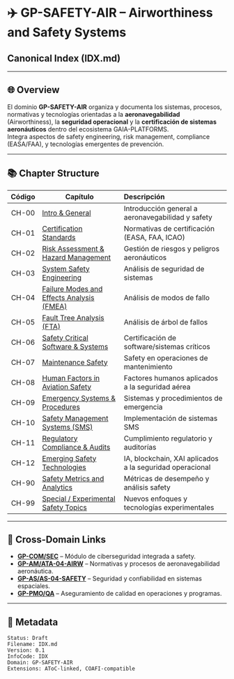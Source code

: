 # ✈️ GP-SAFETY-AIR – Airworthiness and Safety Systems  
## Canonical Index (IDX.md)

---

## 🌐 Overview

El dominio **GP-SAFETY-AIR** organiza y documenta los sistemas, procesos, normativas y tecnologías orientadas a la **aeronavegabilidad** (Airworthiness), la **seguridad operacional** y la **certificación de sistemas aeronáuticos** dentro del ecosistema GAIA-PLATFORMS.  
Integra aspectos de safety engineering, risk management, compliance (EASA/FAA), y tecnologías emergentes de prevención.

---

## 📚 Chapter Structure

| Código | Capítulo                                     | Descripción |
|:------:|----------------------------------------------|:------------|
| CH-00  | [Intro & General](./CH-00.md)                 | Introducción general a aeronavegabilidad y safety |
| CH-01  | [Certification Standards](./CH-01.md)         | Normativas de certificación (EASA, FAA, ICAO) |
| CH-02  | [Risk Assessment & Hazard Management](./CH-02.md) | Gestión de riesgos y peligros aeronáuticos |
| CH-03  | [System Safety Engineering](./CH-03.md)       | Análisis de seguridad de sistemas |
| CH-04  | [Failure Modes and Effects Analysis (FMEA)](./CH-04.md) | Análisis de modos de fallo |
| CH-05  | [Fault Tree Analysis (FTA)](./CH-05.md)       | Análisis de árbol de fallos |
| CH-06  | [Safety Critical Software & Systems](./CH-06.md) | Certificación de software/sistemas críticos |
| CH-07  | [Maintenance Safety](./CH-07.md)              | Safety en operaciones de mantenimiento |
| CH-08  | [Human Factors in Aviation Safety](./CH-08.md) | Factores humanos aplicados a la seguridad aérea |
| CH-09  | [Emergency Systems & Procedures](./CH-09.md)  | Sistemas y procedimientos de emergencia |
| CH-10  | [Safety Management Systems (SMS)](./CH-10.md) | Implementación de sistemas SMS |
| CH-11  | [Regulatory Compliance & Audits](./CH-11.md)  | Cumplimiento regulatorio y auditorías |
| CH-12  | [Emerging Safety Technologies](./CH-12.md)    | IA, blockchain, XAI aplicados a la seguridad operacional |
| CH-90  | [Safety Metrics and Analytics](./CH-90.md)    | Métricas de desempeño y análisis safety |
| CH-99  | [Special / Experimental Safety Topics](./CH-99.md) | Nuevos enfoques y tecnologías experimentales |

---

## 🔗 Cross-Domain Links

- **[GP-COM/SEC](../GP-COM/SEC.md)** – Módulo de ciberseguridad integrada a safety.
- **[GP-AM/ATA-04-AIRW](../GP-AM/AMPEL/ATA-04-AIRW/)** – Normativas y procesos de aeronavegabilidad aeronáutica.
- **[GP-AS/AS-04-SAFETY](../GP-SPACEs/GP-AS/AMPELPLUS/AS-04-SAFETY/)** – Seguridad y confiabilidad en sistemas espaciales.
- **[GP-PMO/QA](../GP-PMO/QA/)** – Aseguramiento de calidad en operaciones y programas.

---

## 📄 Metadata

```plaintext
Status: Draft
Filename: IDX.md
Version: 0.1
InfoCode: IDX
Domain: GP-SAFETY-AIR
Extensions: AToC-linked, COAFI-compatible
